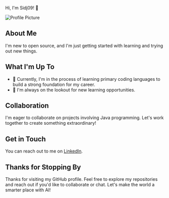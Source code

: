 Hi, I'm Sidj09! 👋

![Profile Picture](https://github.com/siddham-jain.png)

## About Me

I'm new to open source, and I'm just getting started with learning and trying out new things.

## What I'm Up To

- 🌱 Currently, I'm in the process of learning primary coding languages to build a strong foundation for my career.
- 👀 I'm always on the lookout for new learning opportunities.

## Collaboration

I'm eager to collaborate on projects involving Java programming. Let's work together to create something extraordinary!

## Get in Touch

You can reach out to me on [LinkedIn](https://www.linkedin.com/in/siddham-jain-399767280/).

## Thanks for Stopping By

Thanks for visiting my GitHub profile. Feel free to explore my repositories and reach out if you'd like to collaborate or chat. Let's make the world a smarter place with AI!

<!---
sidj09/sidj09 is a ✨ special ✨ repository because its `README.md` (this file) appears on your GitHub profile.
You can click the Preview link to take a look at your changes.
--->
